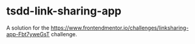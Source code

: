 # tsdd-link-sharing-app

A solution for the https://www.frontendmentor.io/challenges/linksharing-app-Fbt7yweGsT challenge.
